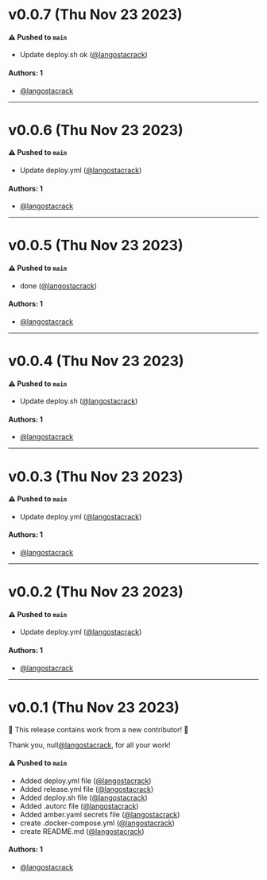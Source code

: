 # v0.0.7 (Thu Nov 23 2023)

#### ⚠️ Pushed to `main`

- Update deploy.sh ok ([@langostacrack](https://github.com/langostacrack))

#### Authors: 1

- [@langostacrack](https://github.com/langostacrack)

---

# v0.0.6 (Thu Nov 23 2023)

#### ⚠️ Pushed to `main`

- Update deploy.yml ([@langostacrack](https://github.com/langostacrack))

#### Authors: 1

- [@langostacrack](https://github.com/langostacrack)

---

# v0.0.5 (Thu Nov 23 2023)

#### ⚠️ Pushed to `main`

- done ([@langostacrack](https://github.com/langostacrack))

#### Authors: 1

- [@langostacrack](https://github.com/langostacrack)

---

# v0.0.4 (Thu Nov 23 2023)

#### ⚠️ Pushed to `main`

- Update deploy.sh ([@langostacrack](https://github.com/langostacrack))

#### Authors: 1

- [@langostacrack](https://github.com/langostacrack)

---

# v0.0.3 (Thu Nov 23 2023)

#### ⚠️ Pushed to `main`

- Update deploy.yml ([@langostacrack](https://github.com/langostacrack))

#### Authors: 1

- [@langostacrack](https://github.com/langostacrack)

---

# v0.0.2 (Thu Nov 23 2023)

#### ⚠️ Pushed to `main`

- Update deploy.yml ([@langostacrack](https://github.com/langostacrack))

#### Authors: 1

- [@langostacrack](https://github.com/langostacrack)

---

# v0.0.1 (Thu Nov 23 2023)

:tada: This release contains work from a new contributor! :tada:

Thank you, null[@langostacrack](https://github.com/langostacrack), for all your work!

#### ⚠️ Pushed to `main`

- Added deploy.yml file ([@langostacrack](https://github.com/langostacrack))
- Added release.yml file ([@langostacrack](https://github.com/langostacrack))
- Added deploy.sh file ([@langostacrack](https://github.com/langostacrack))
- Added .autorc file ([@langostacrack](https://github.com/langostacrack))
- Added amber.yaml secrets file ([@langostacrack](https://github.com/langostacrack))
- create .docker-compose.yml ([@langostacrack](https://github.com/langostacrack))
- create README.md ([@langostacrack](https://github.com/langostacrack))

#### Authors: 1

- [@langostacrack](https://github.com/langostacrack)
